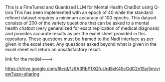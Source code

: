 This is a FineTuned and Quantized LLM for Mental Health ChatBot using Q-lora This has been implemented with an epoch of 40 while the standard refined dataset requires a minimum accuracy of 100 epochs. This dataset consists of 200 of the variety questions that can be asked to a mental health chatbot (very generalized for exact replication of medical diagnosis) and provides accurate results as per the excel sheet provided in this repository. These questions must be framed to the Nadi interface as per given in the excel sheet. Any questions asked beyond what is given in the excel sheet will return an unsatisfactory result.

link for the model--->

https://drive.google.com/file/d/1s9A3RbP1XQfuUrd8xK45cGdC2n1Suj5m/view?usp=sharing

